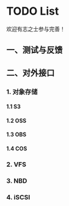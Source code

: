 # TODO List

欢迎有志之士参与完善！

## 一、测试与反馈

## 二、对外接口

### 1. 对象存储

#### 1.1 S3

#### 1.2 OSS

#### 1.3 OBS

#### 1.4 COS

### 2. VFS

### 3. NBD

### 4. iSCSI
